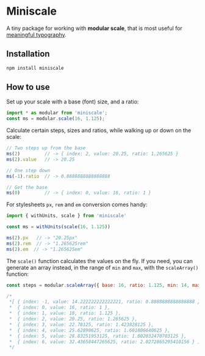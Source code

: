 # Miniscale

A tiny package for working with **modular scale**, that is most useful for
[meaningful typography](https://alistapart.com/article/more-meaningful-typography).

## Installation

```sh
npm install miniscale
```

## How to use

Set up your scale with a base (font) size, and a ratio:

```js
import * as modular from 'miniscale';
const ms = modular.scale(16, 1.125);
```

Calculate certain steps, sizes and ratios, while walking up or down
on the scale:

```js
// Two steps up from the base
ms(2)         // -> { index: 2, value: 20.25, ratio: 1.265625 }
ms(2).value   // -> 20.25

// One step down
ms(-1).ratio  // -> 0.8888888888888888

// Get the base
ms(0)         // -> { index: 0, value: 16, ratio: 1 }
```

For stylesheets `px`, `rem` and `em` conversion comes handy:

```js
import { withUnits, scale } from 'miniscale'

const ms = withUnits(scale(16, 1.125))

ms(2).px   // -> "20.25px"
ms(2).rem  // -> "1.265625rem"
ms(2).em  // -> "1.265625em"
```

The `scale()` function calculates the values on the fly. If you need,
you can generate an array instead, in the range of `min` and `max`,
with the `scaleArray()` function:

```js
const steps = modular.scaleArray({ base: 16, ratio: 1.125, min: 14, max: 36 })

/*
 *[ { index: -1, value: 14.222222222222221, ratio: 0.8888888888888888 },
 *  { index: 0, value: 16, ratio: 1 },
 *  { index: 1, value: 18, ratio: 1.125 },
 *  { index: 2, value: 20.25, ratio: 1.265625 },
 *  { index: 3, value: 22.78125, ratio: 1.423828125 },
 *  { index: 4, value: 25.62890625, ratio: 1.601806640625 },
 *  { index: 5, value: 28.83251953125, ratio: 1.802032470703125 },
 *  { index: 6, value: 32.43658447265625, ratio: 2.0272865295410156 } ]
 */
```

